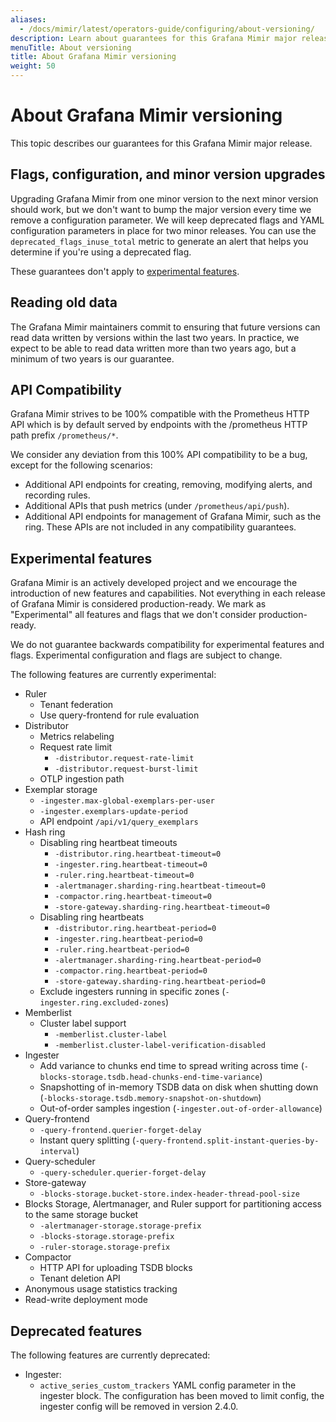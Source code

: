```yaml
---
aliases:
  - /docs/mimir/latest/operators-guide/configuring/about-versioning/
description: Learn about guarantees for this Grafana Mimir major release.
menuTitle: About versioning
title: About Grafana Mimir versioning
weight: 50
---
```


# About Grafana Mimir versioning

This topic describes our guarantees for this Grafana Mimir major release.

## Flags, configuration, and minor version upgrades

Upgrading Grafana Mimir from one minor version to the next minor version should work, but we don't want to bump the major version every time we remove a configuration parameter.
We will keep deprecated flags and YAML configuration parameters in place for two minor releases.
You can use the `deprecated_flags_inuse_total` metric to generate an alert that helps you determine if you're using a deprecated flag.

These guarantees don't apply to [experimental features](#experimental-features).

## Reading old data

The Grafana Mimir maintainers commit to ensuring that future versions can read data written by versions within the last two years.
In practice, we expect to be able to read data written more than two years ago, but a minimum of two years is our guarantee.

## API Compatibility

Grafana Mimir strives to be 100% compatible with the Prometheus HTTP API which is by default served by endpoints with the /prometheus HTTP path prefix `/prometheus/*`.

We consider any deviation from this 100% API compatibility to be a bug, except for the following scenarios:

- Additional API endpoints for creating, removing, modifying alerts, and recording rules.
- Additional APIs that push metrics (under `/prometheus/api/push`).
- Additional API endpoints for management of Grafana Mimir, such as the ring. These APIs are not included in any compatibility guarantees.

## Experimental features

Grafana Mimir is an actively developed project and we encourage the introduction of new features and capabilities.
Not everything in each release of Grafana Mimir is considered production-ready.
We mark as "Experimental" all features and flags that we don't consider production-ready.

We do not guarantee backwards compatibility for experimental features and flags.
Experimental configuration and flags are subject to change.

The following features are currently experimental:

- Ruler
  - Tenant federation
  - Use query-frontend for rule evaluation
- Distributor
  - Metrics relabeling
  - Request rate limit
    - `-distributor.request-rate-limit`
    - `-distributor.request-burst-limit`
  - OTLP ingestion path
- Exemplar storage
  - `-ingester.max-global-exemplars-per-user`
  - `-ingester.exemplars-update-period`
  - API endpoint `/api/v1/query_exemplars`
- Hash ring
  - Disabling ring heartbeat timeouts
    - `-distributor.ring.heartbeat-timeout=0`
    - `-ingester.ring.heartbeat-timeout=0`
    - `-ruler.ring.heartbeat-timeout=0`
    - `-alertmanager.sharding-ring.heartbeat-timeout=0`
    - `-compactor.ring.heartbeat-timeout=0`
    - `-store-gateway.sharding-ring.heartbeat-timeout=0`
  - Disabling ring heartbeats
    - `-distributor.ring.heartbeat-period=0`
    - `-ingester.ring.heartbeat-period=0`
    - `-ruler.ring.heartbeat-period=0`
    - `-alertmanager.sharding-ring.heartbeat-period=0`
    - `-compactor.ring.heartbeat-period=0`
    - `-store-gateway.sharding-ring.heartbeat-period=0`
  - Exclude ingesters running in specific zones (`-ingester.ring.excluded-zones`)
- Memberlist
  - Cluster label support
    - `-memberlist.cluster-label`
    - `-memberlist.cluster-label-verification-disabled`
- Ingester
  - Add variance to chunks end time to spread writing across time (`-blocks-storage.tsdb.head-chunks-end-time-variance`)
  - Snapshotting of in-memory TSDB data on disk when shutting down (`-blocks-storage.tsdb.memory-snapshot-on-shutdown`)
  - Out-of-order samples ingestion (`-ingester.out-of-order-allowance`)
- Query-frontend
  - `-query-frontend.querier-forget-delay`
  - Instant query splitting (`-query-frontend.split-instant-queries-by-interval`)
- Query-scheduler
  - `-query-scheduler.querier-forget-delay`
- Store-gateway
  - `-blocks-storage.bucket-store.index-header-thread-pool-size`
- Blocks Storage, Alertmanager, and Ruler support for partitioning access to the same storage bucket
  - `-alertmanager-storage.storage-prefix`
  - `-blocks-storage.storage-prefix`
  - `-ruler-storage.storage-prefix`
- Compactor
  - HTTP API for uploading TSDB blocks
  - Tenant deletion API
- Anonymous usage statistics tracking
- Read-write deployment mode

## Deprecated features

The following features are currently deprecated:

- Ingester:
  - `active_series_custom_trackers` YAML config parameter in the ingester block. The configuration has been moved to limit config, the ingester config will be removed in version 2.4.0.
